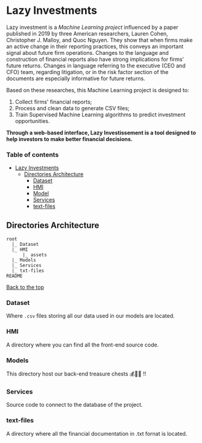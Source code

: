 # Lazy Investments

Lazy investment is a *Machine Learning project* influenced by a paper published in 2019 by three American researchers, Lauren Cohen, Christopher J. Malloy, and Quoc Nguyen. They show that when firms make an active change in their reporting practices, this conveys an important signal about future firm operations. Changes to the language and construction of financial reports also have strong implications for firms’ future returns. Changes in language referring to the executive (CEO and CFO) team, regarding litigation, or in the risk factor section of the documents are especially informative for future returns.

Based on these researches, this Machine Learning project is designed to:

1. Collect firms' financial reports;
2. Process and clean data to generate CSV files;
3. Train Supervised Machine Learning algorithms to predict investment opportunities.

**Through a web-based interface, Lazy Investissement is a tool designed to help investors to make better financial decisions.**

### Table of contents

- [Lazy Investments](#lazy-investments)
  - [Directories Architecture](#directories-architecture)
    - [Dataset](#dataset)
    - [HMI](#hmi)
    - [Model](#model)
    - [Services](#services)
    - [text-files](#text-files)

## Directories Architecture

```shell
root
  |_ Dataset
  |_ HMI
      |_ assets
  |_ Models
  |_ Services
  |_ txt-files
README
```

[Back to the top](#lazy-investments)

### Dataset

Where `.csv` files storing all our data used in our models are located.

### HMI

A directory where you can find all the front-end source code.

### Models

This directory host our back-end treasure chests 💰🏴‍☠ !!

### Services

Source code to connect to the database of the project.

### text-files

A directory where all the financial documentation in .txt fornat is located.
